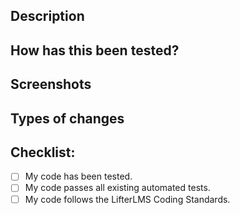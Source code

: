 ## Description
<!-- Please describe what you have changed or added -->

## How has this been tested?
<!-- Please describe in detail how you tested your changes. -->
<!-- Include details of your testing environment, tests ran to see how -->
<!-- your change affects other areas of the code, etc. -->

## Screenshots <!-- if applicable -->

## Types of changes
<!-- What types of changes does your code introduce?  -->
<!-- Bug fix (non-breaking change which fixes an issue) -->
<!-- New feature (non-breaking change which adds functionality) -->
<!-- Breaking change (fix or feature that would cause existing functionality to not work as expected) -->

## Checklist:
- [ ] My code has been tested.
- [ ] My code passes all existing automated tests. <!-- Check code: `composer run-script phpunit` -->
- [ ] My code follows the LifterLMS Coding Standards. <!-- Check code: `composer run-script phpcs`, Guidelines: https://github.com/gocodebox/lifterlms/blob/master/docs/coding-standards.md -->
